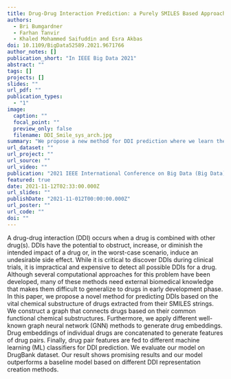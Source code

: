 ```yaml
---
title: Drug-Drug Interaction Prediction: a Purely SMILES Based Approach
authors:
  - Bri Bumgardner
  - Farhan Tanvir
  - Khaled Mohammed Saifuddin and Esra Akbas
doi: 10.1109/BigData52589.2021.9671766
author_notes: []
publication_short: "In IEEE Big Data 2021"
abstract: ""
tags: []
projects: []
slides: ""
url_pdf: ""
publication_types:
  - "1"
image:
  caption: ""
  focal_point: ""
  preview_only: false
  filename: DDI_Smile_sys_arch.jpg
summary: "We propose a new method for DDI prediction where we learn the representation of drugs by considering only drugs’ chemical structures and their similarities. We consider two drugs to be similar if they have similar functional sub-structure (i.e., functional groups). Instead of using whole chemical structures of drugs to measure their similarities, we use frequent substructures in them."
url_dataset: ""
url_project: ""
url_source: ""
url_video: ""
publication: "2021 IEEE International Conference on Big Data (Big Data)"
featured: true
date: 2021-11-12T02:33:00.000Z
url_slides: ""
publishDate: "2021-11-012T00:00:00.000Z"
url_poster: ""
url_code: ""
doi: ""
---
```

A drug-drug interaction (DDI) occurs when a drug is combined with other drug(s). DDIs have the potential to obstruct, increase, or diminish the intended impact of a drug or, in the worst-case scenario, induce an undesirable side effect. While it is critical to discover DDIs during clinical trials, it is impractical and expensive to detect all possible DDIs for a drug. Although several computational approaches for this problem have been developed, many of these methods need external biomedical knowledge that makes them difficult to generalize to drugs in early development phase. In this paper, we propose a novel method for predicting DDIs based on the vital chemical substructure of drugs extracted from their SMILES strings. We construct a graph that connects drugs based on their common functional chemical substructures. Furthermore, we apply different well-known graph neural network (GNN) methods to generate drug embeddings. Drug embeddings of individual drugs are concatenated to generate features of drug pairs. Finally, drug pair features are fed to different machine learning (ML) classifiers for DDI prediction. We evaluate our model on DrugBank dataset. Our result shows promising results and our model outperforms a baseline model based on different DDI representation creation methods.
